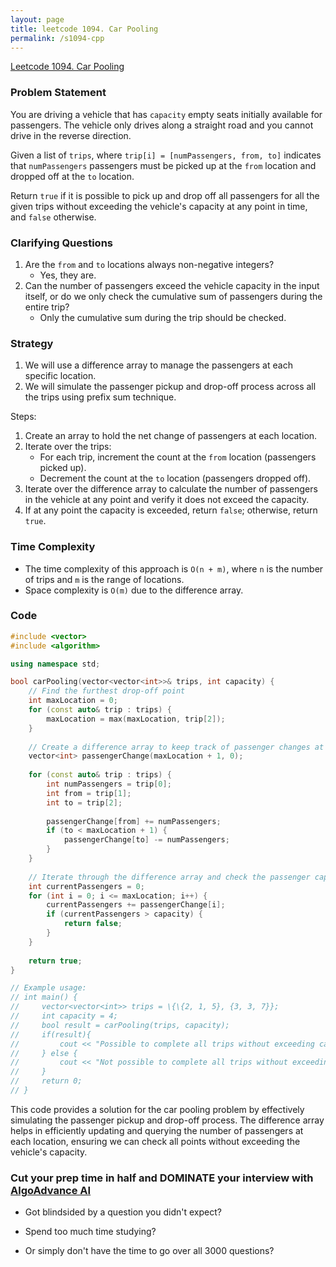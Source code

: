 ```yaml
---
layout: page
title: leetcode 1094. Car Pooling
permalink: /s1094-cpp
---
```

[Leetcode 1094. Car Pooling](https://algoadvance.github.io/algoadvance/l1094)
### Problem Statement
You are driving a vehicle that has `capacity` empty seats initially available for passengers. The vehicle only drives along a straight road and you cannot drive in the reverse direction.

Given a list of `trips`, where `trip[i] = [numPassengers, from, to]` indicates that `numPassengers` passengers must be picked up at the `from` location and dropped off at the `to` location.

Return `true` if it is possible to pick up and drop off all passengers for all the given trips without exceeding the vehicle's capacity at any point in time, and `false` otherwise.

### Clarifying Questions
1. Are the `from` and `to` locations always non-negative integers?
   - Yes, they are.
2. Can the number of passengers exceed the vehicle capacity in the input itself, or do we only check the cumulative sum of passengers during the entire trip?
   - Only the cumulative sum during the trip should be checked.

### Strategy
1. We will use a difference array to manage the passengers at each specific location.
2. We will simulate the passenger pickup and drop-off process across all the trips using prefix sum technique.

Steps:
1. Create an array to hold the net change of passengers at each location.
2. Iterate over the trips:
    - For each trip, increment the count at the `from` location (passengers picked up).
    - Decrement the count at the `to` location (passengers dropped off).
3. Iterate over the difference array to calculate the number of passengers in the vehicle at any point and verify it does not exceed the capacity.
4. If at any point the capacity is exceeded, return `false`; otherwise, return `true`.

### Time Complexity
- The time complexity of this approach is `O(n + m)`, where `n` is the number of trips and `m` is the range of locations. 
- Space complexity is `O(m)` due to the difference array.

### Code

```cpp
#include <vector>
#include <algorithm>

using namespace std;

bool carPooling(vector<vector<int>>& trips, int capacity) {
    // Find the furthest drop-off point
    int maxLocation = 0;
    for (const auto& trip : trips) {
        maxLocation = max(maxLocation, trip[2]);
    }
    
    // Create a difference array to keep track of passenger changes at each point
    vector<int> passengerChange(maxLocation + 1, 0);
    
    for (const auto& trip : trips) {
        int numPassengers = trip[0];
        int from = trip[1];
        int to = trip[2];
        
        passengerChange[from] += numPassengers;
        if (to < maxLocation + 1) {
            passengerChange[to] -= numPassengers;
        }
    }
    
    // Iterate through the difference array and check the passenger capacity
    int currentPassengers = 0;
    for (int i = 0; i <= maxLocation; i++) {
        currentPassengers += passengerChange[i];
        if (currentPassengers > capacity) {
            return false;
        }
    }
    
    return true;
}

// Example usage:
// int main() {
//     vector<vector<int>> trips = \{\{2, 1, 5}, {3, 3, 7}};
//     int capacity = 4;
//     bool result = carPooling(trips, capacity);
//     if(result){
//         cout << "Possible to complete all trips without exceeding capacity." << endl;
//     } else {
//         cout << "Not possible to complete all trips without exceeding capacity." << endl;
//     }
//     return 0;
// }
```

This code provides a solution for the car pooling problem by effectively simulating the passenger pickup and drop-off process. The difference array helps in efficiently updating and querying the number of passengers at each location, ensuring we can check all points without exceeding the vehicle's capacity.


### Cut your prep time in half and DOMINATE your interview with [AlgoAdvance AI](https://algoAdvance.com)

- Got blindsided by a question you didn't expect?

- Spend too much time studying?

- Or simply don't have the time to go over all 3000 questions?

